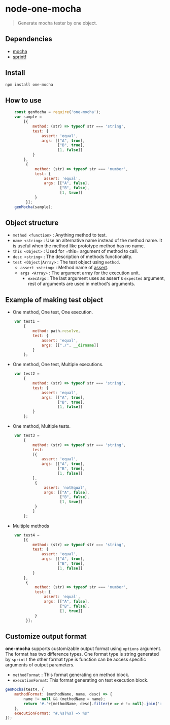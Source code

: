 # node-one-mocha

>Generate mocha tester by one object.

## Dependencies

- [mocha](https://github.com/mochajs/mocha)
- [sprintf](https://github.com/maritz/node-sprintf)

## Install
```bash
npm install one-mocha
```

## How to use
```javascript
    const genMocha = require('one-mocha');
    var sample =
        [{
            method: (str) => typeof str === 'string',
            test: {
                assert: 'equal',
                args: [["A", true],
                       ["B", true],
                       [1, false]]
            }
        },
         {
             method: (str) => typeof str === 'number',
             test: {
                 assert: 'equal',
                 args: [["A", false],
                        ["B", false],
                        [1, true]]
             }
         }];
    genMocha(sample);
```

## Object structure
- `method <function>` : Anything method to test.
- `name <string>` : Use an alternative name instead of the method name. It is useful when the method like prototype method has no name.
- `this <Object>` : Used for =this= argument of method to call.
- `desc <string>` : The description of methods functionality.
- `test <Object|Array>` : The test object using `method`.
    - `assert <string>` : Method name of [assert](https://nodejs.org/api/assert.html).
    - `args <Array>` : The argument array for the execution unit.
        - `execArgs` : The last argument uses as assert's `expected` argument, rest of arguments are used in method's arguments.

## Example of making test object

- One method, One test, One execution.
```javascript
    var test1 =
        {
            method: path.resolve,
            test: {
                assert: 'equal',
                args: [["./", __dirname]]
            }
        };
```

- One method, One test, Multiple executions.
```javascript
    var test2 =
        {
            method: (str) => typeof str === 'string',
            test: {
                assert: 'equal',
                args: [["A", true],
                       ["B", true],
                       [1, false]]
            }
        };
```
		
- One method, Multiple tests.
```javascript
    var test3 =
        {
            method: (str) => typeof str === 'string',
            test:
            [{
                assert: 'equal',
                args: [["A", true],
                       ["B", true],
                       [1, false]]
            },
             {
                 assert: 'notEqual',
                 args: [["A", false],
                        ["B", false],
                        [1, true]]
             }
            ]
        };

```

- Multiple methods
```javascript
    var test4 =
        [{
            method: (str) => typeof str === 'string',
            test: {
                assert: 'equal',
                args: [["A", true],
                       ["B", true],
                       [1, false]]
            }
        },
         {
             method: (str) => typeof str === 'number',
             test: {
                 assert: 'equal',
                 args: [["A", false],
                        ["B", false],
                        [1, true]]
             }
         }];
```

## Customize output format
**one-mocha** supports customizable output format using `options` argument.
The format has two difference types. One format type is string generated by `sprintf` the other format type is function can be access specific arguments of output parameters.

- `methodFormat` : This format generating on method block.
- `executionFormat`: This format generating on test execution block.

```javascript
genMocha(test4, {
	methodFormat: (methodName, name, desc) => {
		name != null && (methodName = name);
		return '#.'+[methodName, desc].filter(e => e != null).join(': ');
	},
	executionFormat: "#.%s(%s) => %s"
});
```
